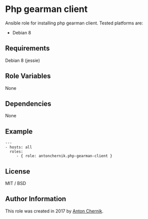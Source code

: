 Php gearman client
=========

Ansible role for installing php gearman client. Tested platforms are:
* Debian 8

Requirements
------------

Debian 8 (jessie)

Role Variables
--------------

None

Dependencies
------------

None

Example 
----------------
    ---
    - hosts: all
      roles:
         - { role: antonchernik.php-gearman-client }

License
-------

MIT / BSD

Author Information
------------------

This role was created in 2017 by [Anton Chernik](https://github.com/antonchernik).
